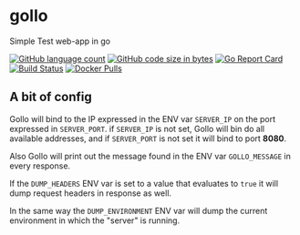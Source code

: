 # gollo
Simple Test web-app in go

[![GitHub language count](https://img.shields.io/github/languages/count/thorsager/gollo)](https://github.com/thorsager/gollo)
[![GitHub code size in bytes](https://img.shields.io/github/languages/code-size/thorsager/gollo)](https://github.com/thorsager/gollo)
[![Go Report Card](https://goreportcard.com/badge/github.com/thorsager/gollo)](https://goreportcard.com/report/github.com/thorsager/gollo)
[![Build Status](https://travis-ci.com/thorsager/gollo.svg?branch=master)](https://travis-ci.com/thorsager/gollo)
[![Docker Pulls](https://img.shields.io/docker/pulls/thorsager/gollo)](https://hub.docker.com/r/thorsager/gollo)

## A bit of config
Gollo will bind to the IP expressed in the ENV var `SERVER_IP` on the port expressed in `SERVER_PORT`. if `SERVER_IP` is
not set, Gollo will bin do all available addresses, and if `SERVER_PORT` is not set it will bind to port **8080**.

Also Gollo will print out the message found in the ENV var `GOLLO_MESSAGE` in every response.

If the `DUMP_HEADERS` ENV var is set to a value that evaluates to `true` it will dump request headers
in response as well.

In the same way the `DUMP_ENVIRONMENT` ENV var will dump the current environment in which the "server" is
running.
